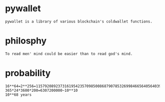 # pywallet
    pywallet is a library of various blockchain's coldwallet functions.

# philosphy
    To read men' mind could be easier than to read god's mind.

# probability
    16**64=2**256=115792089237316195423570985008687907853269984665640564039457584007913129639936~10**78
    365*24*3600*200=6307200000~10**10
    10**68 years